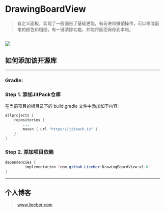 # DrawingBoardView

> 自定义画板，实现了一般画板了基础更能，有前进和撤销操作，可以修改画笔的颜色和粗细，有一键清除功能，并能将画面保存到本地。

![](https://ws1.sinaimg.cn/large/5cc1a78ely1fsq3ngaxjnj20cu0icmxx.jpg)
---
## 如何添加该开源库

---
### Gradle:
### Step 1. 添加JitPack仓库
在当前项目的根目录下的 build.gradle 文件中添加如下内容:
```java
allprojects {
    repositories {
        ...
        maven { url "https://jitpack.io" }
    }
}
```
### Step 2. 添加项目依赖
```java
dependencies {
         implementation 'com.github.Lieeber:DrawingBoardView:v1.0'
}
```
---
## 个人博客
> www.lieeber.com
